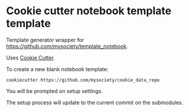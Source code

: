 # Cookie cutter notebook template template

Template generator wrapper for https://github.com/mysociety/template_notebook.

Uses [Cookie Cutter](https://github.com/cookiecutter/cookiecutter).

To create a new blank notebook template:

```
cookiecutter https://github.com/mysociety/cookie_data_repo
```

You will be prompted on setup settings.

The setup process will update to the current commit on the submodules. 
